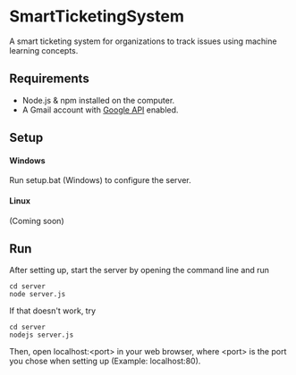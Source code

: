 # SmartTicketingSystem
A smart ticketing system for organizations to track issues
using machine learning concepts.

## Requirements
- Node.js & npm installed on the computer.
- A Gmail account with
[Google API](https://developers.google.com/gmail/api/) enabled.

## Setup
#### Windows
Run setup.bat (Windows) to configure the server.
#### Linux
(Coming soon)

## Run
After setting up, start the server by opening the command line and run
```shell
cd server
node server.js
```
If that doesn't work, try
```shell
cd server
nodejs server.js
```
Then, open localhost:&lt;port&gt; in your web browser,
where &lt;port&gt; is the port you chose when setting up
(Example: localhost:80).

